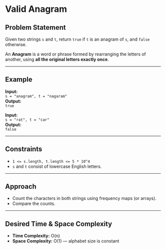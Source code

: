 # Valid Anagram

## Problem Statement

Given two strings `s` and `t`, return `true` if `t` is an anagram of `s`, and `false` otherwise.

An **Anagram** is a word or phrase formed by rearranging the letters of another, using **all the original letters exactly once**.

---

## Example

**Input:**  
`s = "anagram", t = "nagaram"`  
**Output:**  
`true`

**Input:**  
`s = "rat", t = "car"`  
**Output:**  
`false`

---

## Constraints

- `1 <= s.length, t.length <= 5 * 10^4`
- `s` and `t` consist of lowercase English letters.

---

## Approach

- Count the characters in both strings using frequency maps (or arrays).
- Compare the counts.

---

## Desired Time & Space Complexity

- **Time Complexity:** O(n)
- **Space Complexity:** O(1) — alphabet size is constant
